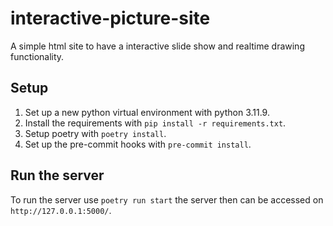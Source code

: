 # interactive-picture-site

A simple html site to have a interactive slide show and realtime drawing functionality.

## Setup

1. Set up a new python virtual environment with python 3.11.9.
2. Install the requirements with `pip install -r requirements.txt`.
3. Setup poetry with `poetry install`.
4. Set up the pre-commit hooks with `pre-commit install`.

## Run the server

To run the server use `poetry run start` the server then can be accessed on `http://127.0.0.1:5000/`.
